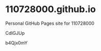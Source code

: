# 110728000.github.io
Personal GitHub Pages site for 110728000






































CdIGJUp

b4Qjx0mY
